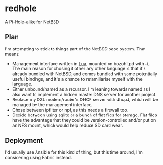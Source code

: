 # redhole

A Pi-Hole-alike for NetBSD

## Plan

I'm attempting to stick to things part of the NetBSD base system. That means:

* Management interface written in [Lua](https://www.lua.org/), mounted on
  bozohttpd with `-L`. The main reason for chosing it other any other language
  is that it's already bundled with NetBSD, and comes bundled with some
  potentially useful bindings, and it's a chance to refamiliarise myself with
  the language.
* Either unbound/named as a recursor. I'm leaning towards named as I also want
  to implement a hidden master DNS server for another project.
* Replace my DSL modem/router's DHCP server with dhcpd, which will be managed
  by the management interface.
* Chose between ipfilter or npf, as this needs a firewall too.
* Decide between using sqlite or a bunch of flat files for storage. Flat files
  have the advantage that they could be version-controlled and/or put on an
  NFS mount, which would help reduce SD card wear.

## Deployment

I'd usually use Ansible for this kind of thing, but this time around, I'm
considering using Fabric instead.
